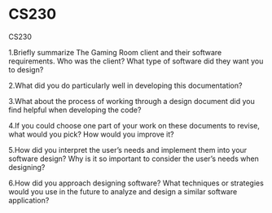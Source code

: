 # CS230
CS230

1.Briefly summarize The Gaming Room client and their software requirements. Who was the client? What type of software did they want you to design?

2.What did you do particularly well in developing this documentation?

3.What about the process of working through a design document did you find helpful when developing the code?

4.If you could choose one part of your work on these documents to revise, what would you pick? How would you improve it?

5.How did you interpret the user’s needs and implement them into your software design? Why is it so important to consider the user’s needs when designing?

6.How did you approach designing software? What techniques or strategies would you use in the future to analyze and design a similar software application?
